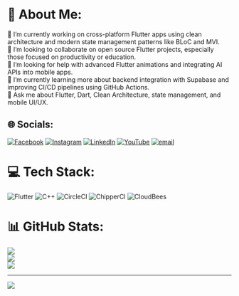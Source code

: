 # 💫 About Me:
🔭 I’m currently working on cross-platform Flutter apps using clean architecture and modern state management patterns like BLoC and MVI.<br>👯 I’m looking to collaborate on open source Flutter projects, especially those focused on productivity or education.<br>🤝 I’m looking for help with advanced Flutter animations and integrating AI APIs into mobile apps.<br>🌱 I’m currently learning more about backend integration with Supabase and improving CI/CD pipelines using GitHub Actions.<br>💬 Ask me about Flutter, Dart, Clean Architecture, state management, and mobile UI/UX.


## 🌐 Socials:
[![Facebook](https://img.shields.io/badge/Facebook-%231877F2.svg?logo=Facebook&logoColor=white)](https://facebook.com/https://www.facebook.com/shozanabdelrahman/) [![Instagram](https://img.shields.io/badge/Instagram-%23E4405F.svg?logo=Instagram&logoColor=white)](https://instagram.com/https://www.instagram.com/7am_o/) [![LinkedIn](https://img.shields.io/badge/LinkedIn-%230077B5.svg?logo=linkedin&logoColor=white)](https://linkedin.com/in/https://www.linkedin.com/in/mohamed-sameh-a9660a259/) [![YouTube](https://img.shields.io/badge/YouTube-%23FF0000.svg?logo=YouTube&logoColor=white)](https://youtube.com/@@hamosameh1198) [![email](https://img.shields.io/badge/Email-D14836?logo=gmail&logoColor=white)](mailto:hmoosameh@gmail.com) 

# 💻 Tech Stack:
![Flutter](https://img.shields.io/badge/Flutter-%2302569B.svg?style=for-the-badge&logo=Flutter&logoColor=white) ![C++](https://img.shields.io/badge/c++-%2300599C.svg?style=for-the-badge&logo=c%2B%2B&logoColor=white) ![CircleCI](https://img.shields.io/badge/circleci-%23161616.svg?style=for-the-badge&logo=circleci&logoColor=white) ![ChipperCI](https://img.shields.io/badge/chipperci-1e394e.svg?style=for-the-badge&logo=chipperci&logoColor=white) ![CloudBees](https://img.shields.io/badge/CloudBees-1997B5&?logo=cloudbees&logoColor=white&style=for-the-badge)
# 📊 GitHub Stats:
![](https://github-readme-stats.vercel.app/api?username=muhammedsameh7788&theme=dark&hide_border=false&include_all_commits=false&count_private=false)<br/>
![](https://nirzak-streak-stats.vercel.app/?user=muhammedsameh7788&theme=dark&hide_border=false)<br/>
![](https://github-readme-stats.vercel.app/api/top-langs/?username=muhammedsameh7788&theme=dark&hide_border=false&include_all_commits=false&count_private=false&layout=compact)

---
[![](https://visitcount.itsvg.in/api?id=muhammedsameh7788&icon=0&color=0)](https://visitcount.itsvg.in)

<!-- Proudly created with GPRM ( https://gprm.itsvg.in ) -->
